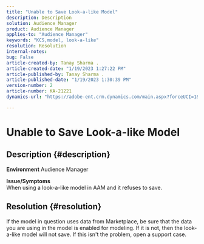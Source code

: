 ```yaml
---
title: "Unable to Save Look-a-like Model"
description: Description
solution: Audience Manager
product: Audience Manager
applies-to: "Audience Manager"
keywords: "KCS,model, look-a-like"
resolution: Resolution
internal-notes: 
bug: False
article-created-by: Tanay Sharma .
article-created-date: "1/19/2023 1:27:22 PM"
article-published-by: Tanay Sharma .
article-published-date: "1/19/2023 1:30:39 PM"
version-number: 2
article-number: KA-21221
dynamics-url: "https://adobe-ent.crm.dynamics.com/main.aspx?forceUCI=1&pagetype=entityrecord&etn=knowledgearticle&id=8a55e2fb-fc97-ed11-aad1-6045bd006e5a"

---
```

# Unable to Save Look-a-like Model

## Description {#description}

<b>Environment</b>
Audience Manager


<b>Issue/Symptoms</b><br>When using a look-a-like model in AAM and it refuses to save.<br>

## Resolution {#resolution}


If the model in question uses data from Marketplace, be sure that the data you are using in the model is enabled for modeling. If it is not, then the look-a-like model will not save. If this isn't the problem, open a support case.
